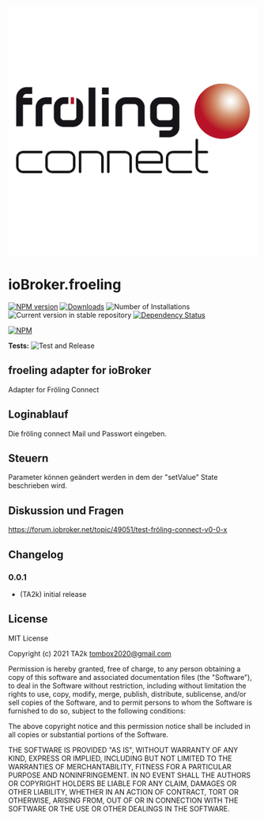 ![Logo](admin/froeling.png)

# ioBroker.froeling

[![NPM version](https://img.shields.io/npm/v/iobroker.froeling.svg)](https://www.npmjs.com/package/iobroker.froeling)
[![Downloads](https://img.shields.io/npm/dm/iobroker.froeling.svg)](https://www.npmjs.com/package/iobroker.froeling)
![Number of Installations](https://iobroker.live/badges/froeling-installed.svg)
![Current version in stable repository](https://iobroker.live/badges/froeling-stable.svg)
[![Dependency Status](https://img.shields.io/david/TA2k/iobroker.froeling.svg)](https://david-dm.org/TA2k/iobroker.froeling)

[![NPM](https://nodei.co/npm/iobroker.froeling.png?downloads=true)](https://nodei.co/npm/iobroker.froeling/)

**Tests:** ![Test and Release](https://github.com/TA2k/ioBroker.froeling/workflows/Test%20and%20Release/badge.svg)

## froeling adapter for ioBroker

Adapter for Fröling Connect

## Loginablauf

Die fröling connect Mail und Passwort eingeben.

## Steuern

Parameter können geändert werden in dem der "setValue" State beschrieben wird.

## Diskussion und Fragen

<https://forum.iobroker.net/topic/49051/test-fröling-connect-v0-0-x>

## Changelog

### 0.0.1

* (TA2k) initial release

## License

MIT License

Copyright (c) 2021 TA2k <tombox2020@gmail.com>

Permission is hereby granted, free of charge, to any person obtaining a copy
of this software and associated documentation files (the "Software"), to deal
in the Software without restriction, including without limitation the rights
to use, copy, modify, merge, publish, distribute, sublicense, and/or sell
copies of the Software, and to permit persons to whom the Software is
furnished to do so, subject to the following conditions:

The above copyright notice and this permission notice shall be included in all
copies or substantial portions of the Software.

THE SOFTWARE IS PROVIDED "AS IS", WITHOUT WARRANTY OF ANY KIND, EXPRESS OR
IMPLIED, INCLUDING BUT NOT LIMITED TO THE WARRANTIES OF MERCHANTABILITY,
FITNESS FOR A PARTICULAR PURPOSE AND NONINFRINGEMENT. IN NO EVENT SHALL THE
AUTHORS OR COPYRIGHT HOLDERS BE LIABLE FOR ANY CLAIM, DAMAGES OR OTHER
LIABILITY, WHETHER IN AN ACTION OF CONTRACT, TORT OR OTHERWISE, ARISING FROM,
OUT OF OR IN CONNECTION WITH THE SOFTWARE OR THE USE OR OTHER DEALINGS IN THE
SOFTWARE.
